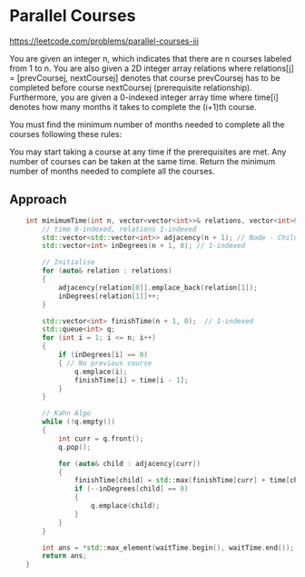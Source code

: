 # Parallel Courses

https://leetcode.com/problems/parallel-courses-iii

You are given an integer n, which indicates that there are n courses labeled from 1 to n. You are also given a 2D integer array relations where relations[j] = [prevCoursej, nextCoursej] denotes that course prevCoursej has to be completed before course nextCoursej (prerequisite relationship). Furthermore, you are given a 0-indexed integer array time where time[i] denotes how many months it takes to complete the (i+1)th course.

You must find the minimum number of months needed to complete all the courses following these rules:

You may start taking a course at any time if the prerequisites are met.
Any number of courses can be taken at the same time.
Return the minimum number of months needed to complete all the courses.

## Approach 

``` C++
    int minimumTime(int n, vector<vector<int>>& relations, vector<int>& time) {
        // time 0-indexed, relations 1-indexed
        std::vector<std::vector<int>> adjacency(n + 1); // Node - Children
        std::vector<int> inDegrees(n + 1, 0); // 1-indexed

        // Initialise
        for (auto& relation : relations)
        {
            adjacency[relation[0]].emplace_back(relation[1]);
            inDegrees[relation[1]]++;
        }

        std::vector<int> finishTime(n + 1, 0);  // 1-indexed
        std::queue<int> q;
        for (int i = 1; i <= n; i++)
        {
            if (inDegrees[i] == 0)
            { // No previous course
                q.emplace(i);
                finishTime[i] = time[i - 1];
            }
        }

        // Kahn Algo
        while (!q.empty())
        {
            int curr = q.front();
            q.pop();

            for (auto& child : adjacency[curr])
            {
                finishTime[child] = std::max(finishTime[curr] + time[child - 1], finishTime[child]);
                if (--inDegrees[child] == 0)
                {
                    q.emplace(child);
                }
            }
        }

        int ans = *std::max_element(waitTime.begin(), waitTime.end());
        return ans;
    }
```